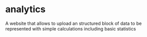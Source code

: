# analytics
A website that allows to upload an structured block of data to be represented with simple calculations including basic statistics
